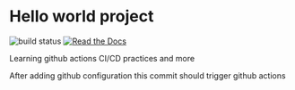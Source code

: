 # Hello world project 

![build status](https://github.com/danielvladco/github-ci-cd-workflow/actions/workflows/go.yml/badge.svg) [![Read the Docs](https://badgen.net/badge/docs/available/green)](https://danielvladco.github.io/github-ci-cd-workflow/)

Learning github actions CI/CD practices and more

After adding github configuration this commit should trigger github actions
